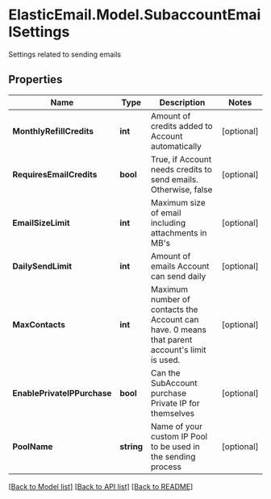 # ElasticEmail.Model.SubaccountEmailSettings
Settings related to sending emails
## Properties

Name | Type | Description | Notes
------------ | ------------- | ------------- | -------------
**MonthlyRefillCredits** | **int** | Amount of credits added to Account automatically | [optional] 
**RequiresEmailCredits** | **bool** | True, if Account needs credits to send emails. Otherwise, false | [optional] 
**EmailSizeLimit** | **int** | Maximum size of email including attachments in MB&#39;s | [optional] 
**DailySendLimit** | **int** | Amount of emails Account can send daily | [optional] 
**MaxContacts** | **int** | Maximum number of contacts the Account can have. 0 means that parent account&#39;s limit is used. | [optional] 
**EnablePrivateIPPurchase** | **bool** | Can the SubAccount purchase Private IP for themselves | [optional] 
**PoolName** | **string** | Name of your custom IP Pool to be used in the sending process | [optional] 

[[Back to Model list]](../README.md#documentation-for-models) [[Back to API list]](../README.md#documentation-for-api-endpoints) [[Back to README]](../README.md)

